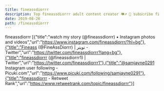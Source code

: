 ```yaml
---
title: fineassdiorrr
description: Top fineassdiorrr adult content creator 👁♐️ 👑 subscribe fineassdiorrr to my porn site below IG fineassdiorrr
date: 2019-08-26
path: /fineassdiorrr
---
```


fineassdiorrr
[{"title":"watch my story   (@fineassdiorrr) • Instagram photos and videos","url":"https://www.instagram.com/fineassdiorrr/?hl=bg"},{"title":"Fineass (@FineAssDiorrr) | تويتر - Twitter","url":"https://twitter.com/fineassdiorrr?lang=bg"},{"title":"fineassdiorrr (@fineassdiorrr1) | Twitter","url":"https://twitter.com/fineassdiorrr1"},{"title":"@samjayne0291 Instagram user following - Picuki.com","url":"https://www.picuki.com/following/samjayne0291"},{"title":"fineassdiorrr - Retweet Rank","url":"https://www.retweetrank.com/topic/fineassdiorrr"}]

